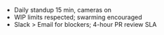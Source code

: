 - Daily standup 15 min, cameras on
- WIP limits respected; swarming encouraged
- Slack > Email for blockers; 4-hour PR review SLA
